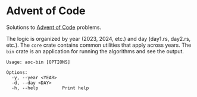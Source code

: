 # Advent of Code

Solutions to [Advent of Code](https://adventofcode.com/) problems.

The logic is organized by year (2023, 2024, etc.) and day (day1.rs, day2.rs, etc.). The `core` crate contains common utilities that apply across years. The `bin` crate is an application for running the algorithms and see the output.

```
Usage: aoc-bin [OPTIONS]

Options:
  -y, --year <YEAR>
  -d, --day <DAY>
  -h, --help         Print help
```